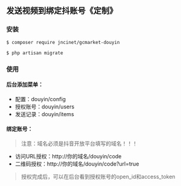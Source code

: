 ## 发送视频到绑定抖账号《定制》

### 安装
```shell
$ composer require jncinet/gcmarket-douyin

$ php artisan migrate
```

### 使用
#### 后台添加菜单：
+ 配置：douyin/config
+ 授权账号：douyin/users
+ 发送记录：douyin/items

#### 绑定账号：
> 注意：域名必须是抖音开放平台填写的域名！！！
+ 访问URL授权：http://你的域名/douyin/code
+ 二维码授权：http://你的域名/douyin/code?url=true
> 授权完成后，可以在后台看到授权账号的open_id和access_token